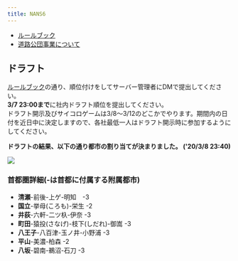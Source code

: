 ```yaml
---
title: NANS6
---
```


- [ルールブック](rule)
- [道路公団事業について](highway)

## ドラフト
[ルールブック](rule)の通り、順位付けをしてサーバー管理者にDMで提出してください。  
**3/7 23:00まで**に社内ドラフト順位を提出してください。  
ドラフト開示及びサイコロゲームは3/8～3/12のどこかでやります。期間内の日付を近日中に決定しますので、各社最低一人はドラフト開示時に参加するようにしてください。

**ドラフトの結果、以下の通り都市の割り当てが決まりました。 ('20/3/8 23:40)**

![](https://media.discordapp.net/attachments/394480059357855744/686221550730739712/NANS6-with-company.png)

### 首都圏詳細(-は首都に付属する附属都市)

- **清瀬**-前後-上ゲ-明知　-3
- **国立**-挙母(ころも)-栄生 -2
- **井荻**-六軒-二ツ杁-伊奈 -3
- **町田**-猿投(さなげ)-枝下(しだれ)-御嵩 -3
- **八王子**-八百津-玉ノ井-小野浦 -3
- **平山**-美濃-柏森 -2
- **八坂**-碧南-鵜沼-石刀 -3
